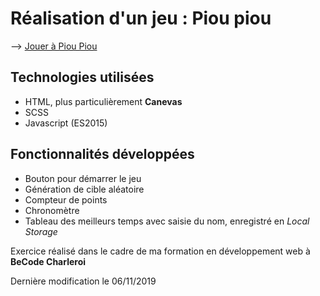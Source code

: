 # Réalisation d'un jeu : Piou piou

--> [Jouer à Piou Piou](http://terencehecq.github.io/piou-piou)


## Technologies utilisées 

- HTML, plus particulièrement **Canevas**
- SCSS
- Javascript (ES2015)


## Fonctionnalités développées

- Bouton pour démarrer le jeu
- Génération de cible aléatoire
- Compteur de points
- Chronomètre
- Tableau des meilleurs temps avec saisie du nom, enregistré en _Local Storage_ 





Exercice réalisé dans le cadre de ma formation en développement web à **BeCode Charleroi**

Dernière modification le 06/11/2019